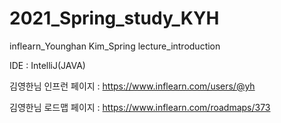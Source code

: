 # 2021_Spring_study_KYH
inflearn_Younghan Kim_Spring lecture_introduction

IDE : IntelliJ(JAVA)

김영한님 인프런 페이지 : https://www.inflearn.com/users/@yh

김영한님 로드맵 페이지 : https://www.inflearn.com/roadmaps/373
